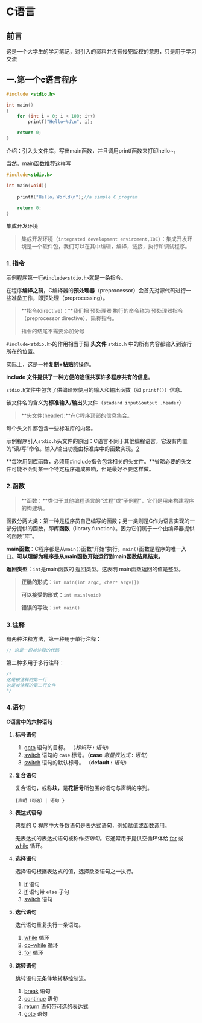 # C语言

## 前言

这是一个大学生的学习笔记，对引入的资料并没有侵犯版权的意思，只是用于学习交流

## 一.第一个c语言程序

```c
#include <stdio.h>

int main()
{
    for (int i = 0; i < 100; i++)
        printf("Hello~%d\n", i); 

    return 0;
}
```

介绍：引入头文件库，写出main函数，并且调用printf函数来打印hello~，

当然，main函数推荐这样写

```c
#include<stdio.h>

int main(void){
    
    printf("Hello，World\n");//a simple C program
    
    return 0;
}
```

集成开发环境

> 集成开发环境（`integrated development enviroment,IDE`）：集成开发环境是一个软件包，我们可以在其中编辑，编译，链接，执行和调试程序。

### 1. 指令

示例程序第一行`#include<stdio.h>`就是一条指令。

在程序**编译之前**，C编译器的**预处理器**（preprocessor）会首先对源代码进行一些准备工作，即预处理（preprocessing）。

> **指令(directive)：**我们把 预处理器 执行的命令称为 预处理器指令（preprocessor directive），简称指令。
>
> 指令的结尾不需要添加分号

`#include<stdio.h>`的作用相当于把 **头文件** `stdio.h` 中的所有内容都输入到该行所在的位置。

实际上，这是一种**复制+粘贴**的操作。

**include 文件提供了一种方便的途径共享许多程序共有的信息**。

`stdio.h`文件中包含了供编译器使用的输入和输出函数（如 `printf()`）信息。

该文件名的含义为**标准输入/输出**头文件（`stadard input&output .header`）

> **头文件(header):**在C程序顶部的信息集合。

每个头文件都包含一些标准库的内容。

示例程序引入`stdio.h`头文件的原因：C语言不同于其他编程语言，它没有内置的“读/写”命令。输入/输出功能由标准库中的函数实现。[2](https://github.com/hairrrrr/C-CrashCourse/blob/master/content/c-mordern-approch/02-C语言基本概念.md#user-content-fn-1-cea3bb9e72771ab4d20eeb1924e89f82)

**每次用到库函数，必须用#include指令包含相关的头文件。**省略必要的头文件可能不会对某一个特定程序造成影响，但是最好不要这样做。

### 2.函数 

> **函数：**类似于其他编程语言的“过程”或“子例程”，它们是用来构建程序的构建块。

函数分两大类：第一种是程序员自己编写的函数；另一类则是C作为语言实现的一部分提供的函数，即**库函数**（library function）。因为它们属于一个由编译器提供的函数“库”。

**main函数**：C程序都是从`main()`函数“开始”执行。`main()`函数是程序的唯一入口。**可以理解为程序是从main函数开始运行到main函数结尾结束。**

**返回类型**：`int`是main函数的 返回类型。这表明 main函数返回的值是整型。

> **正确的形式**：`int main(int argc, char* argv[])`
>
> **可以接受的形式：**`int main(void)`
>
> **错误的写法**：`int main()`

### 3.注释

有两种注释方法，第一种用于单行注释：

```c
// 这是一段被注释的代码
```

第二种多用于多行注释：

```c
/* 
这是被注释的第一行
这是被注释的第二行文件
*/
```

### 4.语句

**C语言中的六种语句**

1. **标号语句**

   1. [goto](https://zh.cppreference.com/w/c/language/goto) 语句的目标。 （*标识符* **:** *语句*）
   2. [switch](https://zh.cppreference.com/w/c/language/switch) 语句的 `case` 标号。（**case** *常量表达式* **:** *语句*）
   3. [switch](https://zh.cppreference.com/w/c/language/switch) 语句的默认标号。 （**default** **:** *语句*）

2. **复合语句**

   复合语句，或称**块**，是**花括号**所包围的语句与声明的序列。

   `{声明（可选）| 语句 }`

3. **表达式语句**

   典型的 C 程序中大多数语句是表达式语句，例如赋值或函数调用。

   无表达式的表达式语句被称作*空语句*。它通常用于提供空循环体给 [for](https://zh.cppreference.com/w/c/language/for) 或 [while](https://zh.cppreference.com/w/c/language/while) 循环。

4. **选择语句**

   选择语句根据表达式的值，选择数条语句之一执行。

   1. [if](https://zh.cppreference.com/w/c/language/if) 语句
   2. [if](https://zh.cppreference.com/w/c/language/if) 语句带 `else` 子句
   3. [switch](https://zh.cppreference.com/w/c/language/switch) 语句

5. **迭代语句**

   迭代语句重复执行一条语句。

   1. [while](https://zh.cppreference.com/w/c/language/while) 循环
   2. [do-while](https://zh.cppreference.com/w/c/language/do) 循环
   3. [for](https://zh.cppreference.com/w/c/language/for) 循环

6. **跳转语句**

   跳转语句无条件地转移控制流。

   1. [break](https://zh.cppreference.com/w/c/language/break) 语句
   2. [continue](https://zh.cppreference.com/w/c/language/continue) 语句
   3. [return](https://zh.cppreference.com/w/c/language/return) 语句带可选的表达式
   4. [goto](https://zh.cppreference.com/w/c/language/goto) 语句

